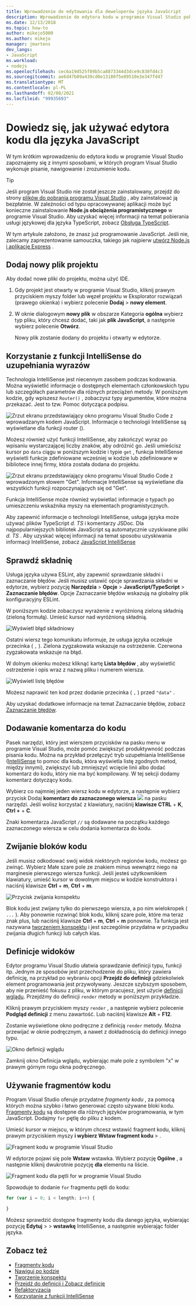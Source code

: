 ```yaml
---
title: Wprowadzenie do edytowania dla deweloperów języka JavaScript
description: Wprowadzenie do edytora kodu w programie Visual Studio pokazuje kilka sposobów, w których program Visual Studio ułatwia pisanie, nawigowanie i zrozumienie kodu JavaScript.
ms.date: 12/13/2018
ms.topic: how-to
author: mikejo5000
ms.author: mikejo
manager: jmartens
dev_langs:
- JavaScript
ms.workload:
- nodejs
ms.openlocfilehash: cec6a19d525f89b5ca8873344d3dce9c830fd4c3
ms.sourcegitcommit: ae6d47b09a439cd0e13180f5e89510e3e347fd47
ms.translationtype: MT
ms.contentlocale: pl-PL
ms.lasthandoff: 02/08/2021
ms.locfileid: "99935693"
---
```

# <a name="learn-to-use-the-code-editor-for-javascript"></a>Dowiedz się, jak używać edytora kodu dla języka JavaScript

W tym krótkim wprowadzeniu do edytora kodu w programie Visual Studio zapoznajemy się z innymi sposobami, w których program Visual Studio wykonuje pisanie, nawigowanie i zrozumienie kodu.

> [!TIP]
> Jeśli program Visual Studio nie został jeszcze zainstalowany, przejdź do strony [plików do pobrania programu Visual Studio](https://visualstudio.microsoft.com/downloads/) , aby zainstalować ją bezpłatnie. W zależności od typu opracowywanej aplikacji może być konieczne zainstalowanie **Node.js obciążenia programistycznego** w programie Visual Studio. Aby uzyskać więcej informacji na temat pobierania usługi językowej dla języka TypeScript, zobacz [Obsługa TypeScript](../javascript/javascript-in-vs-2019.md#typescript-support).

W tym artykule założono, że znasz już programowanie JavaScript. Jeśli nie, zalecamy zaprezentowanie samouczka, takiego jak najpierw [utwórz Node.js i aplikację Express](../javascript/tutorial-nodejs.md) .

## <a name="add-a-new-project-file"></a>Dodaj nowy plik projektu

Aby dodać nowe pliki do projektu, można użyć IDE.

1. Gdy projekt jest otwarty w programie Visual Studio, kliknij prawym przyciskiem myszy folder lub węzeł projektu w Eksplorator rozwiązań (prawego okienka) i wybierz polecenie **Dodaj**  >  **nowy element**.

1. W oknie dialogowym **nowy plik** w obszarze Kategoria **ogólna** wybierz typ pliku, który chcesz dodać, taki jak **plik JavaScript**, a następnie wybierz polecenie **Otwórz**.

    Nowy plik zostanie dodany do projektu i otwarty w edytorze.

## <a name="use-intellisense-to-complete-words"></a>Korzystanie z funkcji IntelliSense do uzupełniania wyrazów

Technologia IntelliSense jest niecennym zasobem podczas kodowania. Można wyświetlić informacje o dostępnych elementach członkowskich typu lub szczegółach parametrów dla różnych przeciążeń metody. W poniższym kodzie, gdy wpiszesz `Router()` , zobaczysz typy argumentów, które można przekazać. Jest to tzw. Pomoc dotycząca podpisu.

![Zrzut ekranu przedstawiający okno programu Visual Studio Code z wprowadzanym kodem JavaScript. Informacje o technologii IntelliSense są wyświetlane dla funkcji router ().](../javascript/media/write-code-signature-checking.png)

Możesz również użyć funkcji IntelliSense, aby zakończyć wyraz po wpisaniu wystarczającej liczby znaków, aby odróżnić go. Jeśli umieścisz kursor po `data` ciągu w poniższym kodzie i typie `get` , funkcja IntelliSense wyświetli funkcje zdefiniowane wcześniej w kodzie lub zdefiniowane w bibliotece innej firmy, która została dodana do projektu.

![Zrzut ekranu przedstawiający okno programu Visual Studio Code z wprowadzonym słowem "Get". Informacje IntelliSense są wyświetlane dla wszystkich funkcji rozpoczynających się od "Get".](../javascript/media/write-code-intellisense.png)

Funkcja IntelliSense może również wyświetlać informacje o typach po umieszczeniu wskaźnika myszy na elementach programistycznych.

Aby zapewnić informacje o technologii IntelliSense, usługa języka może używać plików TypeScript *d. TS* i komentarzy JSDoc. Dla najpopularniejszych bibliotek JavaScript są automatycznie uzyskiwane pliki *d. TS* . Aby uzyskać więcej informacji na temat sposobu uzyskiwania informacji IntelliSense, zobacz [JavaScript IntelliSense](../ide/javascript-intellisense.md?toc=/visualstudio/javascript/toc.json)

## <a name="check-syntax"></a>Sprawdź składnię

Usługa języka używa ESLint, aby zapewnić sprawdzanie składni i zaznaczanie błędów. Jeśli musisz ustawić opcje sprawdzania składni w edytorze, wybierz pozycję **Narzędzia**  >  **Opcje**  >  **JavaScript/TypeScript**  >  **Zaznaczanie błędów**. Opcje Zaznaczanie błędów wskazują na globalny plik konfiguracyjny ESLint.

W poniższym kodzie zobaczysz wyrażenie z wyróżnioną zieloną składnią (zieloną formułą). Umieść kursor nad wyróżnioną składnią.

![Wyświetl błąd składniowy](../javascript/media/write-code-syntax-checking.png)

Ostatni wiersz tego komunikatu informuje, że usługa języka oczekuje przecinka ( `,` ). Zielona zygzakowata wskazuje na ostrzeżenie. Czerwona zygzakowata wskazuje na błąd.

W dolnym okienku możesz kliknąć kartę **Lista błędów** , aby wyświetlić ostrzeżenie i opis wraz z nazwą pliku i numerem wiersza.

![Wyświetl listę błędów](../javascript/media/write-code-error-list.png)

Możesz naprawić ten kod przez dodanie przecinka ( `,` ) przed `"data"` .

Aby uzyskać dodatkowe informacje na temat Zaznaczanie błędów, zobacz [Zaznaczanie błędów](https://github.com/microsoft/JSTSdocs/blob/master/articles/editor/linting.md).

## <a name="comment-out-code"></a>Dodawanie komentarza do kodu

Pasek narzędzi, który jest wierszem przycisków na pasku menu w programie Visual Studio, może pomóc zwiększyć produktywność podczas pisania kodu. Można na przykład przełączyć tryb uzupełniania IntelliSense ([IntelliSense](../ide/using-intellisense.md) to pomoc dla kodu, która wyświetla listę zgodnych metod, między innymi), zwiększyć lub zmniejszyć wcięcie linii albo dodać komentarz do kodu, który nie ma być kompilowany. W tej sekcji dodamy komentarz dotyczący kodu.

Wybierz co najmniej jeden wiersz kodu w edytorze, a następnie wybierz przycisk Dodaj **komentarz do zaznaczonego wiersza** ![ ](../javascript/media/write-code-comment-out.png) na pasku narzędzi. Jeśli wolisz korzystać z klawiatury, naciśnij **klawisze CTRL** + **K**, **Ctrl +** + **C**.

Znaki komentarza JavaScript `//` są dodawane na początku każdego zaznaczonego wiersza w celu dodania komentarza do kodu.

## <a name="collapse-code-blocks"></a>Zwijanie bloków kodu

Jeśli musisz odkodować swój widok niektórych regionów kodu, możesz go zwinąć. Wybierz Małe szare pole ze znakiem minus wewnątrz niego na marginesie pierwszego wiersza funkcji. Jeśli jesteś użytkownikiem klawiatury, umieść kursor w dowolnym miejscu w kodzie konstruktora i naciśnij klawisze **Ctrl** + **m**, **Ctrl** + **m**.

![Przycisk zwijania konspektu](../javascript/media/write-code-collapse-code.png)

Blok kodu jest zwijany tylko do pierwszego wiersza, a po nim wielokropek ( `...` ). Aby ponownie rozwinąć blok kodu, kliknij szare pole, które ma teraz znak plus, lub naciśnij klawisze **Ctrl** + **m**, **Ctrl** + **m** ponownie. Ta funkcja jest nazywana [tworzeniem konspektu](../ide/outlining.md) i jest szczególnie przydatna w przypadku zwijania długich funkcji lub całych klas.

## <a name="view-definitions"></a>Definicje widoków

Edytor programu Visual Studio ułatwia sprawdzanie definicji typu, funkcji itp. Jednym ze sposobów jest przechodzenie do pliku, który zawiera definicję, na przykład po wybraniu opcji **Przejdź do definicji** gdziekolwiek element programowania jest przywoływany. Jeszcze szybszym sposobem, aby nie przenieść fokusu z pliku, w którym pracujesz, jest użycie [definicji wglądu](../ide/go-to-and-peek-definition.md#peek-definition). Przejdźmy do definicji `render` metody w poniższym przykładzie.

Kliknij prawym przyciskiem myszy `render` , a następnie wybierz polecenie **Podgląd definicji** z menu zawartość. Lub naciśnij klawisze **Alt** + **F12**.

   Zostanie wyświetlone okno podręczne z definicją `render` metody. Można przewijać w oknie podręcznym, a nawet z dokładnością do definicji innego typu.

   ![Okno definicji wglądu](../javascript/media/write-code-peek-definition.png)

Zamknij okno Definicja wglądu, wybierając małe pole z symbolem "x" w prawym górnym rogu okna podręcznego.

## <a name="use-code-snippets"></a>Używanie fragmentów kodu

Program Visual Studio oferuje przydatne *fragmenty kodu* , za pomocą których można szybko i łatwo generować często używane bloki kodu. [Fragmenty kodu](../ide/code-snippets.md) są dostępne dla różnych języków programowania, w tym JavaScript. Dodajmy `for` pętlę do pliku z kodem.

Umieść kursor w miejscu, w którym chcesz wstawić fragment kodu, kliknij prawym przyciskiem myszy **i wybierz Wstaw fragment kodu**  >  .

![Fragment kodu w programie Visual Studio](../javascript/media/write-code-insert-snippet.png)

W edytorze pojawi się pole **Wstaw** wstawka. Wybierz pozycję **Ogólne** , a następnie kliknij dwukrotnie pozycję **dla** elementu na liście.

![Fragment kodu dla pętli for w programie Visual Studio](../javascript/media/write-code-insert-snippet-for-loop.png)

Spowoduje to dodanie `for` fragmentu pętli do kodu:

```javascript
for (var i = 0; i < length; i++) {

}
```

Możesz sprawdzić dostępne fragmenty kodu dla danego języka, wybierając pozycję **Edytuj**  >    >  **wstawkę** IntelliSense, a następnie wybierając folder języka.

## <a name="see-also"></a>Zobacz też

- [Fragmenty kodu](../ide/code-snippets.md)
- [Nawiguj po kodzie](../ide/navigating-code.md)
- [Tworzenie konspektu](../ide/outlining.md)
- [Przejdź do definicji i Zobacz definicję](../ide/go-to-and-peek-definition.md)
- [Refaktoryzacja](../ide/refactoring-in-visual-studio.md)
- [Korzystanie z funkcji IntelliSense](../ide/using-intellisense.md)
